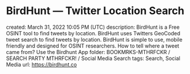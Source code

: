 # BirdHunt — Twitter Location Search

created: March 31, 2022 10:05 PM (UTC)
description: BirdHunt is a Free OSINT tool to find tweets by location. BirdHunt uses Twitters GeoCoded tweet search to find tweets by location. BirdHunt is simple to use, mobile friendly and designed for OSINT researchers. How to tell where a tweet came from? Use the Birdhunt App
folder: BOOKMRKS-MTHRFCKR / SEARCH PARTY MTHRFCKR! / Social Media Search
tags: Search, Social Media
url: https://birdhunt.co